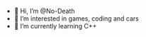 - 👋 Hi, I’m @No-Death
- 👀 I’m interested in games, coding and cars
- 🌱 I’m currently learning C++

<!---
No-Death/No-Death is a ✨ special ✨ repository because its `README.md` (this file) appears on your GitHub profile.
You can click the Preview link to take a look at your changes.
--->
